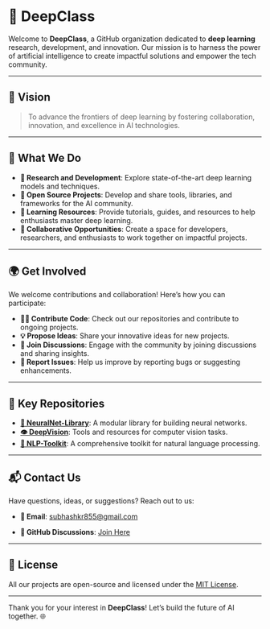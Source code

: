 # 🌟 DeepClass

Welcome to **DeepClass**, a GitHub organization dedicated to **deep learning** research, development, and innovation. Our mission is to harness the power of artificial intelligence to create impactful solutions and empower the tech community.

---

## 🚀 Vision
> To advance the frontiers of deep learning by fostering collaboration, innovation, and excellence in AI technologies.

---

## 🧠 What We Do
- **🔬 Research and Development**: Explore state-of-the-art deep learning models and techniques.
- **📂 Open Source Projects**: Develop and share tools, libraries, and frameworks for the AI community.
- **📖 Learning Resources**: Provide tutorials, guides, and resources to help enthusiasts master deep learning.
- **🤝 Collaborative Opportunities**: Create a space for developers, researchers, and enthusiasts to work together on impactful projects.

---

## 🌍 Get Involved
We welcome contributions and collaboration! Here’s how you can participate:

- **👨‍💻 Contribute Code**: Check out our repositories and contribute to ongoing projects.
- **💡 Propose Ideas**: Share your innovative ideas for new projects.
- **💬 Join Discussions**: Engage with the community by joining discussions and sharing insights.
- **🐞 Report Issues**: Help us improve by reporting bugs or suggesting enhancements.

---

## 📂 Key Repositories
- **[🧩 NeuralNet-Library](#)**: A modular library for building neural networks.
- **[👁️ DeepVision](#)**: Tools and resources for computer vision tasks.
- **[💬 NLP-Toolkit](#)**: A comprehensive toolkit for natural language processing.

---

## 📬 Contact Us
Have questions, ideas, or suggestions? Reach out to us:

- **📧 Email**: subhashkr855@gmail.com
<!-- - **🐦 Twitter**: [@DeepClassAI](https://twitter.com/DeepClassAI) -->
- **💬 GitHub Discussions**: [Join Here](#)

---

## 📜 License
All our projects are open-source and licensed under the [MIT License](LICENSE.md).

---

Thank you for your interest in **DeepClass**! Let’s build the future of AI together. 🌐

